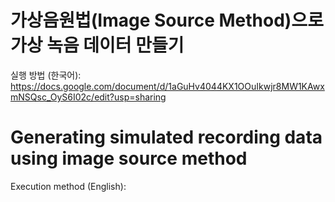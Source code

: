 # 가상음원법(Image Source Method)으로 가상 녹음 데이터 만들기
실행 방법 (한국어): https://docs.google.com/document/d/1aGuHv4044KX1OOuIkwjr8MW1KAwxmNSQsc_OyS6I02c/edit?usp=sharing

# Generating simulated recording data using image source method
Execution method (English): 


